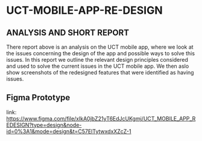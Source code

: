 # UCT-MOBILE-APP-RE-DESIGN

## ANALYSIS AND SHORT REPORT
There report above is an analysis on the UCT mobile app, where we look at the issues concerning the design of the app and possible ways to solve this issues.
In this report we outline the relevant design principles considered and used to solve the current issues in the UCT mobile app.
We then aslo show screenshots of the redesigned features that were identified as having issues.

## Figma Prototype
link: https://www.figma.com/file/xIkA0jbZ21yT6EdJcUKgmj/UCT_MOBILE_APP_REDESIGN?type=design&node-id=0%3A1&mode=design&t=C57ElTytwxdxXZcZ-1

